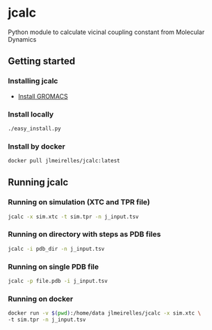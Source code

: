 # jcalc
Python module to calculate vicinal coupling constant from Molecular Dynamics

## Getting started

### Installing jcalc
* [Install GROMACS](http://www.gromacs.org/)

### Install locally
```bash
./easy_install.py
```

### Install by docker
```bash
docker pull jlmeirelles/jcalc:latest
```

## Running jcalc

### Running on simulation (XTC and TPR file)
```bash
jcalc -x sim.xtc -t sim.tpr -n j_input.tsv
```

### Running on directory with steps as PDB files
```bash
jcalc -i pdb_dir -n j_input.tsv
```

### Running on single PDB file
```bash
jcalc -p file.pdb -i j_input.tsv
```

### Running on docker
```bash
docker run -v $(pwd):/home/data jlmeirelles/jcalc -x sim.xtc \
-t sim.tpr -n j_input.tsv
```
